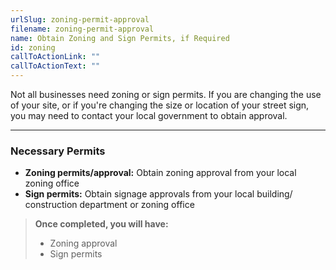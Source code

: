 ```yaml
---
urlSlug: zoning-permit-approval
filename: zoning-permit-approval
name: Obtain Zoning and Sign Permits, if Required
id: zoning
callToActionLink: ""
callToActionText: ""
---
```


Not all businesses need zoning or sign permits. If you are changing the use of your site, or if you're changing the size or location of your street sign, you may need to contact your local government to obtain approval.

---
### Necessary Permits

* **Zoning permits/approval:** Obtain zoning approval from your local zoning office
* **Sign permits:** Obtain signage approvals from your local building/ construction department or zoning office

>**Once completed, you will have:**
>
>- Zoning approval
>- Sign permits
